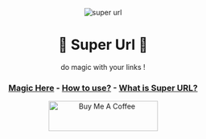 <p align="center">
    <image src="https://github.com/Anas-Dew/super-url/blob/main/files/SUPERICON_HD.png" alt='super url'>
</p>

<h1 align="center">
🚀 Super Url 🚀
</h1>

<p align="center">
do magic with your links !
</p>

<h3 align="center">
<a href='https://superurl.pythonanywhere.com/' target='_blank'>Magic Here</a>
    -
<a href='https://github.com/Anas-Dew/super-url/blob/main/files/tutorial.gif' target='_blank'>How to use?</a>
    -
<a href='https://github.com/Anas-Dew/super-url/blob/main/WHATIS.md'>What is Super URL?</a>
</h3>

<p align="center">
   <a href="https://www.buymeacoffee.com/anasraza" target="_blank"><img src="https://cdn.buymeacoffee.com/buttons/v2/default-yellow.png" alt="Buy Me A Coffee" style="height: 60px !important;width: 217px !important;" ></a>
</p>
